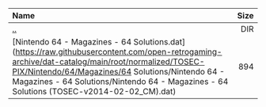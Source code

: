 |Name|Size|
|:---|---:|
|[..](../index.html)|DIR|
|[Nintendo 64 - Magazines - 64 Solutions.dat](https://raw.githubusercontent.com/open-retrogaming-archive/dat-catalog/main/root/normalized/TOSEC-PIX/Nintendo/64/Magazines/64 Solutions/Nintendo 64 - Magazines - 64 Solutions/Nintendo 64 - Magazines - 64 Solutions (TOSEC-v2014-02-02_CM).dat)|894|
